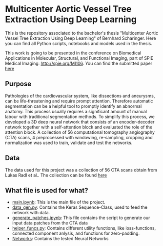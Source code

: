 # Multicenter Aortic Vessel Tree Extraction Using Deep Learning 

This is the repository associated to the bachelor's thesis "Multicenter Aortic Vessel Tree Extraction Using Deep Learning" of Bernhard Scharinger. Here you can find all Python scripts, notebooks and models used in the thesis.

This work is going to be presented in the conference on Biomedical Applications in Molecular, Structural, and Functional Imaging, part of SPIE Medical Imaging: http://spie.org/MI106. You can find the submitted paper [here](/SPIE_Bernhard_Vessel_Tree_Multicenter_Extended.pdf)

## Purpose

Pathologies of the cardiovascular system, like dissections and aneurysms, can be life-threatening and require
prompt attention. Therefore automatic segmentation can be a helpful tool to promptly identify an abnormal
anatomy. This process usually requires a significant amount of manual labour with traditional segmentation
methods. To simplify this process, we developed a 3D deep neural network that consists of an encoder-decoder
network together with a self-attention block and evaluated the role of the attention block. A collection of 56
computational tomography angiography (CTA) scans, 4 preprocessed with windowing, re-sampling, cropping and
normalization was used to train, validate and test the networks.

## Data

The data used for this project was a collection of 56 CTA scans obtain from Lukas Radl et al.. The collection can be found [here](https://figshare.com/articles/dataset/Aortic_Vessel_Tree_AVT_CTA_Datasets_and_Segmentations/14806362)

## What file is used for what?
- [main.ipynb](/main.ipynb): This is the main file of the project.
- [data_gen.py](/data_gen.py): Contains the Keras Sequence-Class, used to feed the network with data.
- [generate_patches.ipynb](/generate_patches.ipynb): This file contains the script to generate our input data patches from the CTA data
- [helper_funcs.py](/helper_funcs.py): Contains different utility functions, like loss-functions, connected component anlysis, and functions for zero-padding.
- [Networks](/Networks/): Contains the tested Neural Networks
